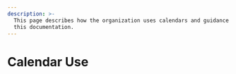 ```yaml
---
description: >-
  This page describes how the organization uses calendars and guidance for using
  this documentation.
---
```


# Calendar Use

